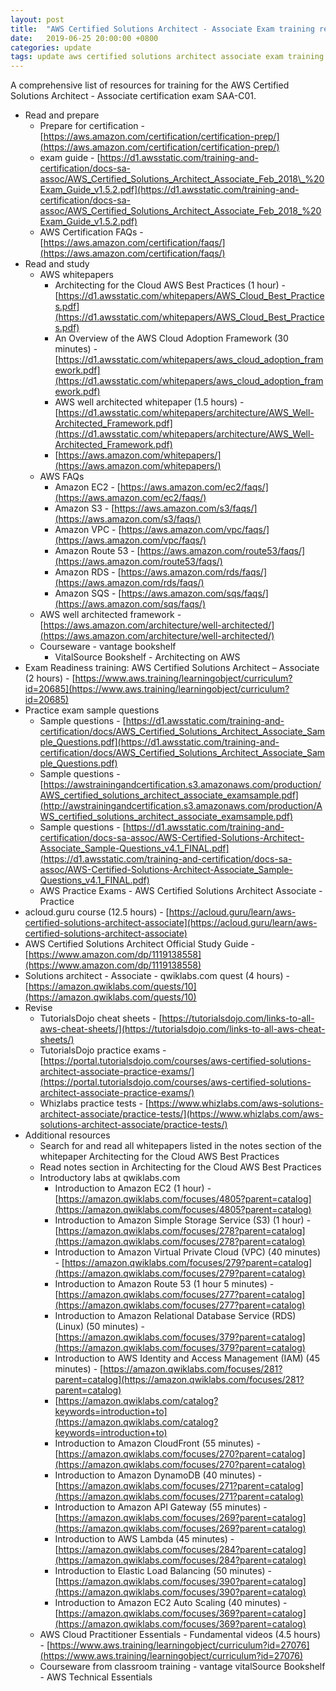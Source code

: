 ```yaml
---
layout: post
title:  "AWS Certified Solutions Architect - Associate Exam training resources"
date:   2019-06-25 20:00:00 +0800
categories: update
tags: update aws certified solutions architect associate exam training tech SAA-C01
---
```

A comprehensive list of resources for training for the AWS Certified Solutions Architect - Associate certification exam SAA-C01.

* Read and prepare
  * Prepare for certification - [https://aws.amazon.com/certification/certification-prep/](https://aws.amazon.com/certification/certification-prep/)
  * exam guide - [https://d1.awsstatic.com/training-and-certification/docs-sa-assoc/AWS_Certified_Solutions_Architect_Associate_Feb_2018\_%20Exam_Guide_v1.5.2.pdf](https://d1.awsstatic.com/training-and-certification/docs-sa-assoc/AWS_Certified_Solutions_Architect_Associate_Feb_2018_%20Exam_Guide_v1.5.2.pdf)
  * AWS Certification FAQs - [https://aws.amazon.com/certification/faqs/](https://aws.amazon.com/certification/faqs/)
* Read and study
  * AWS whitepapers
    * Architecting for the Cloud AWS Best Practices (1 hour) - [https://d1.awsstatic.com/whitepapers/AWS_Cloud_Best_Practices.pdf](https://d1.awsstatic.com/whitepapers/AWS_Cloud_Best_Practices.pdf)
    * An Overview of the AWS Cloud Adoption Framework (30 minutes) - [https://d1.awsstatic.com/whitepapers/aws_cloud_adoption_framework.pdf](https://d1.awsstatic.com/whitepapers/aws_cloud_adoption_framework.pdf)
    * AWS well architected whitepaper (1.5 hours) - [https://d1.awsstatic.com/whitepapers/architecture/AWS_Well-Architected_Framework.pdf](https://d1.awsstatic.com/whitepapers/architecture/AWS_Well-Architected_Framework.pdf)
    * [https://aws.amazon.com/whitepapers/](https://aws.amazon.com/whitepapers/)
  * AWS FAQs
    * Amazon EC2 - [https://aws.amazon.com/ec2/faqs/](https://aws.amazon.com/ec2/faqs/)
    * Amazon S3 - [https://aws.amazon.com/s3/faqs/](https://aws.amazon.com/s3/faqs/)
    * Amazon VPC - [https://aws.amazon.com/vpc/faqs/](https://aws.amazon.com/vpc/faqs/)
    * Amazon Route 53 - [https://aws.amazon.com/route53/faqs/](https://aws.amazon.com/route53/faqs/)
    * Amazon RDS - [https://aws.amazon.com/rds/faqs/](https://aws.amazon.com/rds/faqs/)
    * Amazon SQS - [https://aws.amazon.com/sqs/faqs/](https://aws.amazon.com/sqs/faqs/)
  * AWS well architected framework - [https://aws.amazon.com/architecture/well-architected/](https://aws.amazon.com/architecture/well-architected/)
  * Courseware - vantage bookshelf
    * VitalSource Bookshelf - Architecting on AWS
* Exam Readiness training: AWS Certified Solutions Architect – Associate (2 hours) - [https://www.aws.training/learningobject/curriculum?id=20685](https://www.aws.training/learningobject/curriculum?id=20685)
* Practice exam sample questions
  * Sample questions - [https://d1.awsstatic.com/training-and-certification/docs/AWS_Certified_Solutions_Architect_Associate_Sample_Questions.pdf](https://d1.awsstatic.com/training-and-certification/docs/AWS_Certified_Solutions_Architect_Associate_Sample_Questions.pdf)
  * Sample questions - [https://awstrainingandcertification.s3.amazonaws.com/production/AWS_certified_solutions_architect_associate_examsample.pdf](http://awstrainingandcertification.s3.amazonaws.com/production/AWS_certified_solutions_architect_associate_examsample.pdf)
  * Sample questions - 
  [https://d1.awsstatic.com/training-and-certification/docs-sa-assoc/AWS-Certified-Solutions-Architect-Associate_Sample-Questions_v4.1_FINAL.pdf](https://d1.awsstatic.com/training-and-certification/docs-sa-assoc/AWS-Certified-Solutions-Architect-Associate_Sample-Questions_v4.1_FINAL.pdf)
  * AWS Practice Exams - AWS Certified Solutions Architect Associate - Practice
* acloud.guru course (12.5 hours) - [https://acloud.guru/learn/aws-certified-solutions-architect-associate](https://acloud.guru/learn/aws-certified-solutions-architect-associate)
* AWS Certified Solutions Architect Official Study Guide - [https://www.amazon.com/dp/1119138558](https://www.amazon.com/dp/1119138558)
* Solutions architect - Associate - qwiklabs.com quest (4 hours) - [https://amazon.qwiklabs.com/quests/10](https://amazon.qwiklabs.com/quests/10)
* Revise
  * TutorialsDojo cheat sheets - [https://tutorialsdojo.com/links-to-all-aws-cheat-sheets/](https://tutorialsdojo.com/links-to-all-aws-cheat-sheets/)
  * TutorialsDojo practice exams - [https://portal.tutorialsdojo.com/courses/aws-certified-solutions-architect-associate-practice-exams/](https://portal.tutorialsdojo.com/courses/aws-certified-solutions-architect-associate-practice-exams/)
  * Whizlabs practice tests - [https://www.whizlabs.com/aws-solutions-architect-associate/practice-tests/](https://www.whizlabs.com/aws-solutions-architect-associate/practice-tests/)
* Additional resources
  * Search for and read all whitepapers listed in the notes section of the whitepaper Architecting for the Cloud AWS Best Practices
  * Read notes section in Architecting for the Cloud AWS Best Practices
  * Introductory labs at qwiklabs.com
    * Introduction to Amazon EC2 (1 hour) - [https://amazon.qwiklabs.com/focuses/4805?parent=catalog](https://amazon.qwiklabs.com/focuses/4805?parent=catalog)
    * Introduction to Amazon Simple Storage Service (S3) (1 hour) - [https://amazon.qwiklabs.com/focuses/278?parent=catalog](https://amazon.qwiklabs.com/focuses/278?parent=catalog)
    * Introduction to Amazon Virtual Private Cloud (VPC) (40 minutes) - [https://amazon.qwiklabs.com/focuses/279?parent=catalog](https://amazon.qwiklabs.com/focuses/279?parent=catalog)
    * Introduction to Amazon Route 53 (1 hour 5 minutes) - [https://amazon.qwiklabs.com/focuses/277?parent=catalog](https://amazon.qwiklabs.com/focuses/277?parent=catalog)
    * Introduction to Amazon Relational Database Service (RDS) (Linux) (50 minutes) - [https://amazon.qwiklabs.com/focuses/379?parent=catalog](https://amazon.qwiklabs.com/focuses/379?parent=catalog)
    * Introduction to AWS Identity and Access Management (IAM) (45 minutes) - [https://amazon.qwiklabs.com/focuses/281?parent=catalog](https://amazon.qwiklabs.com/focuses/281?parent=catalog)
    * [https://amazon.qwiklabs.com/catalog?keywords=introduction+to](https://amazon.qwiklabs.com/catalog?keywords=introduction+to)
    * Introduction to Amazon CloudFront (55 minutes) - [https://amazon.qwiklabs.com/focuses/270?parent=catalog](https://amazon.qwiklabs.com/focuses/270?parent=catalog)
    * Introduction to Amazon DynamoDB (40 minutes) - [https://amazon.qwiklabs.com/focuses/271?parent=catalog](https://amazon.qwiklabs.com/focuses/271?parent=catalog)
    * Introduction to Amazon API Gateway (55 minutes) - [https://amazon.qwiklabs.com/focuses/269?parent=catalog](https://amazon.qwiklabs.com/focuses/269?parent=catalog)
    * Introduction to AWS Lambda (45 minutes) - [https://amazon.qwiklabs.com/focuses/284?parent=catalog](https://amazon.qwiklabs.com/focuses/284?parent=catalog)
    * Introduction to Elastic Load Balancing (50 minutes) - [https://amazon.qwiklabs.com/focuses/390?parent=catalog](https://amazon.qwiklabs.com/focuses/390?parent=catalog)
    * Introduction to Amazon EC2 Auto Scaling (40 minutes) - [https://amazon.qwiklabs.com/focuses/369?parent=catalog](https://amazon.qwiklabs.com/focuses/369?parent=catalog)
  * AWS Cloud Practitioner Essentials - Fundamental videos (4.5 hours) - [https://www.aws.training/learningobject/curriculum?id=27076](https://www.aws.training/learningobject/curriculum?id=27076)
  * Courseware from classroom training - vantage vitalSource Bookshelf - AWS Technical Essentials
